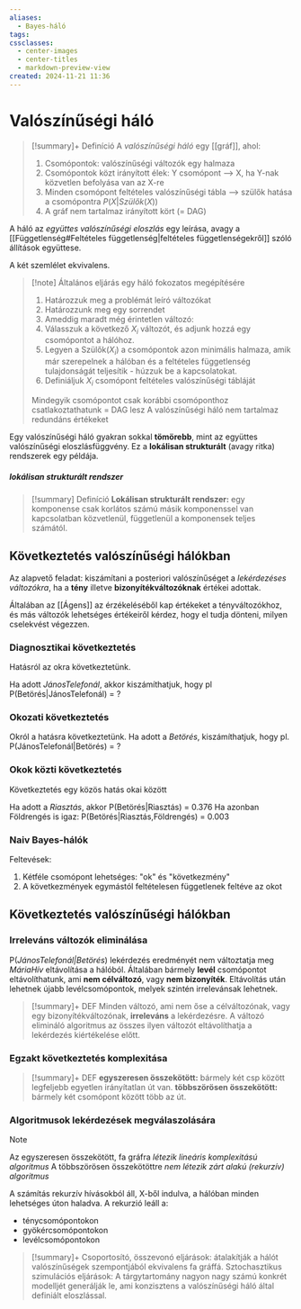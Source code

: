 ```yaml
---
aliases:
  - Bayes-háló
tags: 
cssclasses:
  - center-images
  - center-titles
  - markdown-preview-view
created: 2024-11-21 11:36
---
```


# Valószínűségi háló

>[!summary]+ Definíció
>A *valószínűségi háló* egy [[gráf]], ahol:
>1. Csomópontok: valószínűségi változók egy halmaza
>2. Csomópontok közt irányított élek:
>   Y csomópont --> X, ha Y-nak közvetlen befolyása van az X-re
>3. Minden csomópont feltételes valószínűségi tábla --> szülők hatása a csomópontra $P(X|Szülők(X))$
>4. A gráf nem tartalmaz irányított kört (= DAG)

A háló az *együttes valószínűségi eloszlás* egy leírása, avagy a [[Függetlenség#Feltételes függetlenség|feltételes függetlenségekről]] szóló állítások együttese.

A két szemlélet ekvivalens.

>[!note] Általános eljárás egy háló fokozatos megépítésére
>1. Határozzuk meg a problémát leíró változókat
>2. Határozzunk meg egy sorrendet
>3. Ameddig maradt még érintetlen változó:
>	1. Válasszuk a következő $X_{i}$ változót, és adjunk hozzá egy csomópontot a hálóhoz.
>	2. Legyen a Szülők($X_{i}$) a csomópontok azon minimális halmaza, amik már szerepelnek a hálóban és a feltételes függetlenség tulajdonságát teljesítik - húzzuk be a kapcsolatokat.
>	3. Definiáljuk $X_{i}$ csomópont feltételes valószínűségi tábláját
>
>Mindegyik csomópontot csak korábbi csomóponthoz csatlakoztathatunk = DAG lesz
>A valószínűségi háló nem tartalmaz redundáns értékeket

Egy valószínűségi háló gyakran sokkal **tömörebb**, mint az együttes valószínűségi eloszlásfüggvény. Ez a **lokálisan strukturált** (avagy ritka) rendszerek egy példája.

##### lokálisan strukturált rendszer
>[!summary] Definíció
>**Lokálisan strukturált rendszer:** egy komponense csak korlátos számú másik komponenssel van kapcsolatban közvetlenül, függetlenül a komponensek teljes számától.


## Következtetés valószínűségi hálókban

Az alapvető feladat: kiszámítani a posteriori valószínűséget a *lekérdezéses változókra*, ha a **tény** illetve **bizonyítékváltozóknak** értékei adottak.

Általában az [[Ágens]] az érzékeléséből kap értékeket a tényváltozókhoz, és más változók lehetséges értékeiről kérdez, hogy el tudja dönteni, milyen cselekvést végezzen.

### Diagnosztikai következtetés

Hatásról az okra következtetünk.

Ha adott *JánosTelefonál*, akkor kiszámíthatjuk, hogy pl P(Betörés|JánosTelefonál) = ?

### Okozati következtetés

Okról a hatásra következtetünk.
Ha adott a *Betörés*, kiszámíthatjuk, hogy pl. P(JánosTelefonál|Betörés) = ?


### Okok közti következtetés

Következtetés egy közös hatás okai között

Ha adott a *Riasztás*, akkor P(Betörés|Riasztás) = 0.376
Ha azonban Földrengés is igaz:
P(Betörés|Riasztás,Földrengés) = 0.003


### Naiv Bayes-hálók

Feltevések:
1. Kétféle csomópont lehetséges: "ok" és "következmény"
2. A következmények egymástól feltételesen függetlenek feltéve az okot

## Következtetés valószínűségi hálókban

### Irreleváns változók eliminálása

P(*JánosTelefonál|Betörés*) lekérdezés eredményét nem változtatja meg *MáriaHív* eltávolítása a hálóból.
Általában bármely **levél** csomópontot eltávolíthatunk, ami **nem célváltozó**, vagy **nem bizonyíték**. Eltávolítás után lehetnek újabb levélcsomópontok, melyek szintén irrelevánsak lehetnek.
>

>[!summary]+ DEF
> Minden változó, ami nem őse a célváltozónak, vagy egy bizonyítékváltozónak, **irreleváns** a lekérdezésre. A változó elimináló algoritmus az összes ilyen változót eltávolíthatja a lekérdezés kiértékelése előtt.

### Egzakt következtetés komplexitása

>[!summary]+ DEF
>**egyszeresen összekötött:** bármely két csp között legfeljebb egyetlen irányítatlan út van.
>**többszörösen összekötött:** bármely két csomópont között több az út.

### Algoritmusok lekérdezések megválaszolására

> [!NOTE]
> Az egyszeresen összekötött, fa gráfra *létezik lineáris komplexitású algoritmus*
> A többszörösen összekötöttre *nem létezik zárt alakú (rekurzív) algoritmus*

A számítás rekurzív hívásokból áll, X-ből indulva, a hálóban minden lehetséges úton haladva.
A rekurzió leáll a:
- ténycsomópontokon
- gyökércsomópontokon
- levélcsomópontokon

>[!summary]+ 
>Csoportosító, összevonó eljárások: átalakítják a hálót valószínűségek szempontjából ekvivalens fa gráffá.
>Sztochasztikus szimulációs eljárások: A tárgytartomány nagyon nagy számú konkrét modelljét generálják le, ami konzisztens a valószínűségi háló által definiált eloszlással.


